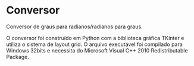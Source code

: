 # Conversor
Conversor de graus para radianos/radianos para graus.

O conversor foi construído em Python com a biblioteca gráfica TKinter e utiliza o sistema de layout grid.
O arquivo executável foi compilado para Windows 32bits e necessita do Microsoft Visual C++ 2010 Redistributable Package.
